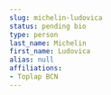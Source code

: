 ```yaml
---
slug: michelin-ludovica
status: pending bio
type: person
last_name: Michelin
first_name: Ludovica
alias: null
affiliations:
- Toplap BCN
---
```




